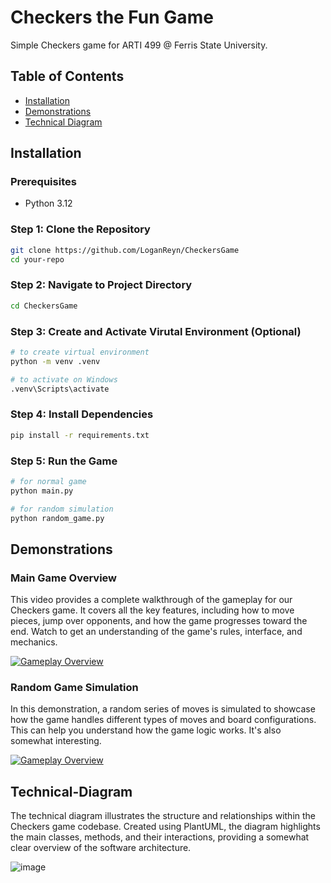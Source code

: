 # Checkers the Fun Game

Simple Checkers game for ARTI 499 @ Ferris State University.

## Table of Contents

- [Installation](#installation)
- [Demonstrations](#demonstrations)
- [Technical Diagram](#technical-diagram)

## Installation

### Prerequisites

- Python 3.12

### Step 1: Clone the Repository

```bash
git clone https://github.com/LoganReyn/CheckersGame
cd your-repo
```

### Step 2: Navigate to Project Directory 

```bash
cd CheckersGame
```

### Step 3: Create and Activate Virutal Environment (Optional)

```bash
# to create virtual environment 
python -m venv .venv

# to activate on Windows
.venv\Scripts\activate
```

### Step 4: Install Dependencies
```bash
pip install -r requirements.txt
```

### Step 5: Run the Game
```bash
# for normal game
python main.py

# for random simulation 
python random_game.py
```

## Demonstrations

### Main Game Overview

This video provides a complete walkthrough of the gameplay for our Checkers game. It covers all the key features, including how to move pieces, jump over opponents, and how the game progresses toward the end. Watch to get an understanding of the game's rules, interface, and mechanics.

[![Gameplay Overview](https://img.youtube.com/vi/7wZ5xsW7RjA/0.jpg)](https://www.youtube.com/watch?v=7wZ5xsW7RjA)

### Random Game Simulation

In this demonstration, a random series of moves is simulated to showcase how the game handles different types of moves and board configurations. This can help you understand how the game logic works. It's also somewhat interesting. 

[![Gameplay Overview](https://img.youtube.com/vi/xpmO6uAdkto/0.jpg)](https://www.youtube.com/watch?v=xpmO6uAdkto)

## Technical-Diagram 

The technical diagram illustrates the structure and relationships within the Checkers game codebase. 
Created using PlantUML, the diagram highlights the main classes, methods, and their interactions, providing a somewhat 
clear overview of the software architecture.

![image](https://github.com/user-attachments/assets/205fb0e5-4669-45d2-ac1d-1c124580560f)

